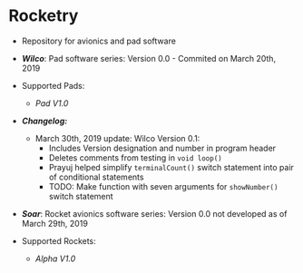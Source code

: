 # Rocketry
- Repository for avionics and pad software
- ***Wilco***: Pad software series: Version 0.0 - Commited on March 20th, 2019 
- Supported Pads:
  - *Pad V1.0*
- **_Changelog:_**
  - March 30th, 2019 update: Wilco Version 0.1:
    - Includes Version designation and number in program header
    - Deletes comments from testing in `void loop()`
    - Prayuj helped simplify `terminalCount()` switch statement into pair of conditional statements
    - TODO: Make function with seven arguments for `showNumber()` switch statement
    
- ***Soar***: Rocket avionics software series: Version 0.0 not developed as of March 29th, 2019
- Supported Rockets:
  - *Alpha V1.0*
